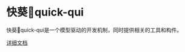 # 快葵🌻quick-qui

快葵🌻quick-qui是一个模型驱动的开发机制，同时提供相关的工具和构件。

[详细文档](https://nielinjie.github.io/quickqui/)
